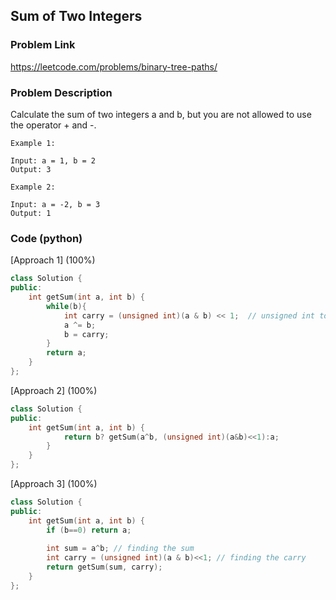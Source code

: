 ## Sum of Two Integers

### Problem Link

https://leetcode.com/problems/binary-tree-paths/

### Problem Description 

Calculate the sum of two integers a and b, but you are not allowed to use the operator + and -.

```
Example 1:

Input: a = 1, b = 2
Output: 3

```

```
Example 2:

Input: a = -2, b = 3
Output: 1

```

### Code (python)

[Approach 1] (100%) 

```c++
class Solution {
public:
    int getSum(int a, int b) {
        while(b){
            int carry = (unsigned int)(a & b) << 1;  // unsigned int to handle negitive numbers
            a ^= b;
            b = carry;
        }
        return a;
    }
};
```

[Approach 2] (100%) 

```c++
class Solution {
public:
    int getSum(int a, int b) {
            return b? getSum(a^b, (unsigned int)(a&b)<<1):a;
        }
    }
};
```

[Approach 3] (100%) 

```c++
class Solution {
public:
    int getSum(int a, int b) {
        if (b==0) return a;
        
        int sum = a^b; // finding the sum
        int carry = (unsigned int)(a & b)<<1; // finding the carry
        return getSum(sum, carry);
    }
};
```